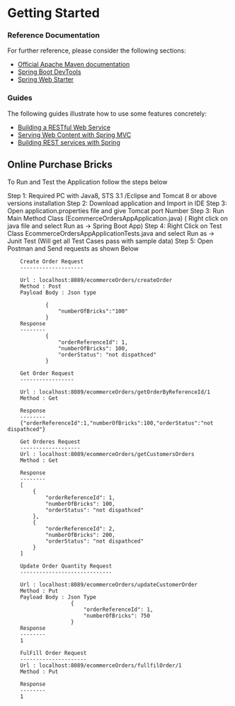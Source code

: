 # Getting Started

### Reference Documentation
For further reference, please consider the following sections:

* [Official Apache Maven documentation](https://maven.apache.org/guides/index.html)
* [Spring Boot DevTools](https://docs.spring.io/spring-boot/docs/{bootVersion}/reference/htmlsingle/#using-boot-devtools)
* [Spring Web Starter](https://docs.spring.io/spring-boot/docs/{bootVersion}/reference/htmlsingle/#boot-features-developing-web-applications)

### Guides
The following guides illustrate how to use some features concretely:

* [Building a RESTful Web Service](https://spring.io/guides/gs/rest-service/)
* [Serving Web Content with Spring MVC](https://spring.io/guides/gs/serving-web-content/)
* [Building REST services with Spring](https://spring.io/guides/tutorials/bookmarks/)



Online Purchase Bricks
---------------------
To Run and Test the Application follow the steps below

Step 1: Required PC with Java8, STS 3.1 /Eclipse and Tomcat 8 or above versions installation
Step 2: Download application and Import in IDE
Step 3: Open application.properties file and give Tomcat port Number 
Step 3: Run Main Method Class (EcommerceOrdersAppApplication.java)
		( Right click on java file and select Run as -> Spring Boot App)
Step 4: Right Click on Test Class EcommerceOrdersAppApplicationTests.java and select Run as -> Junit Test
		(Will get all Test Cases pass with sample data)
Step 5: Open Postman and Send requests as shown Below 
		
		Create Order Request
		--------------------
		
		Url : localhost:8089/ecommerceOrders/createOrder
		Method : Post
		Payload Body : Json type
				
				{
					"numberOfBricks":"100"
				}
		Response
		--------
				{
					"orderReferenceId": 1,
					"numberOfBricks": 100,
					"orderStatus": "not dispathced"
				}
				
		Get Order Request
		-----------------
		
		Url : localhost:8089/ecommerceOrders/getOrderByReferenceId/1
		Method : Get
		
		Response
		--------
		{"orderReferenceId":1,"numberOfBricks":100,"orderStatus":"not dispathced"}
		
		Get Orderes Request
		-------------------
		Url : localhost:8089/ecommerceOrders/getCustomersOrders
		Method : Get
		
		Response
		--------
		[
			{
				"orderReferenceId": 1,
				"numberOfBricks": 100,
				"orderStatus": "not dispathced"
			},
			{
				"orderReferenceId": 2,
				"numberOfBricks": 200,
				"orderStatus": "not dispathced"
			}
		]
		
		Update Order Quantity Request
		-----------------------------
		
		Url : localhost:8089/ecommerceOrders/updateCustomerOrder
		Method : Put
		Payload Body : Json Type
						{
							"orderReferenceId": 1,
							"numberOfBricks": 750
						}
		Response
		--------
		1
		
		FulFill Order Request
		---------------------
		Url : localhost:8089/ecommerceOrders/fullfilOrder/1
		Method : Put
		
		Response
		--------
		1
